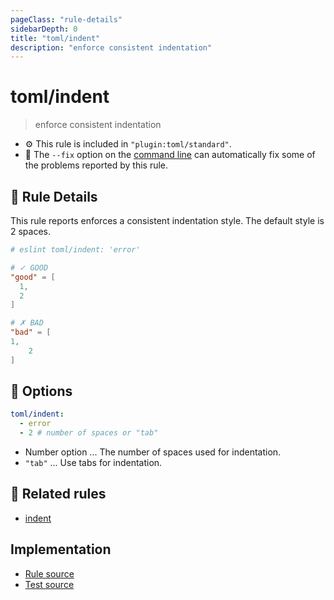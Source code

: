 ```yaml
---
pageClass: "rule-details"
sidebarDepth: 0
title: "toml/indent"
description: "enforce consistent indentation"
---
```

# toml/indent

> enforce consistent indentation

- :gear: This rule is included in `"plugin:toml/standard"`.
- :wrench: The `--fix` option on the [command line](https://eslint.org/docs/user-guide/command-line-interface#fixing-problems) can automatically fix some of the problems reported by this rule.

## :book: Rule Details

This rule reports enforces a consistent indentation style. The default style is 2 spaces.

<eslint-code-block fix>

<!-- eslint-skip -->

```toml
# eslint toml/indent: 'error'

# ✓ GOOD
"good" = [
  1,
  2
]

# ✗ BAD
"bad" = [
1,
    2
]
```

</eslint-code-block>

## :wrench: Options

```yaml
toml/indent:
  - error
  - 2 # number of spaces or "tab"
```

- Number option ... The number of spaces used for indentation.
- `"tab"` ... Use tabs for indentation.

## :couple: Related rules

- [indent]

[indent]: https://eslint.org/docs/rules/indent

## Implementation

- [Rule source](https://github.com/ota-meshi/eslint-plugin-toml/blob/main/src/rules/indent.ts)
- [Test source](https://github.com/ota-meshi/eslint-plugin-toml/blob/main/tests/src/rules/indent.js)
